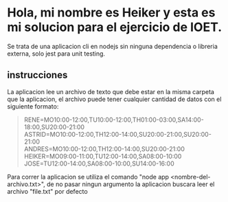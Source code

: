 # Hola, mi nombre es Heiker y esta es mi solucion para el ejercicio de IOET.


Se trata de una aplicacion cli en nodejs sin ninguna dependencia o libreria externa, solo jest para unit testing.

## instrucciones 
La aplicacion lee un archivo de texto que debe estar en la misma carpeta que la aplicacion, el archivo puede tener cualquier cantidad de datos con el siguiente formato:

>RENE=MO10:00-12:00,TU10:00-12:00,TH01:00-03:00,SA14:00-18:00,SU20:00-21:00  
ASTRID=MO10:00-12:00,TH12:00-14:00,SU20:00-21:00,SU20:00-21:00  
ANDRES=MO10:00-12:00,TH12:00-14:00,SU20:00-21:00  
HEIKER=MO09:00-11:00,TU12:00-14:00,SA08:00-10:00  
JOSE=TU12:00-14:00,SA08:00-10:00,SU14:00-16:00  

Para correr la aplicacion se utiliza el comando "node app <nombre-del-archivo.txt>", de no pasar ningun argumento la aplicacion buscara leer el archivo "file.txt" por defecto

